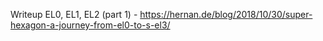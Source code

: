 Writeup EL0, EL1, EL2 (part 1) - https://hernan.de/blog/2018/10/30/super-hexagon-a-journey-from-el0-to-s-el3/
